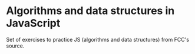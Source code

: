 # Algorithms and data structures in JavaScript
Set of exercises to practice JS (algorithms and data structures) from FCC's source. 
